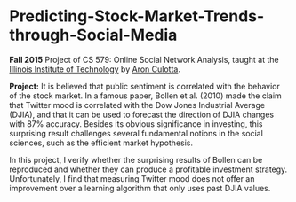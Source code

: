 # Predicting-Stock-Market-Trends-through-Social-Media
**Fall 2015**
Project of CS 579: Online Social Network Analysis, taught at the [Illinois Institute of Technology](http://cs.iit.edu) by [Aron Culotta](http://cs.iit.edu/~culotta).

**Project:** It is believed that public sentiment is correlated with the behavior of the stock market. In a famous paper, Bollen et al. (2010) made the claim that Twitter mood is correlated with the Dow Jones Industrial Average (DJIA), and that it can be used to forecast the direction of DJIA changes with 87% accuracy. Besides its obvious significance in investing, this surprising result challenges several fundamental notions in the social sciences, such as the efficient market hypothesis.

In this project, I verify whether the surprising results of Bollen can be reproduced and whether they can produce a profitable investment strategy. Unfortunately, I find that measuring Twitter mood does not offer an improvement over a learning algorithm that only uses past DJIA values.
